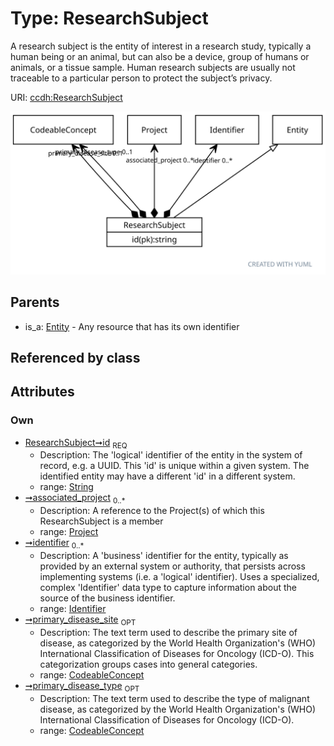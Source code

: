 
# Type: ResearchSubject


A research subject is the entity of interest in a research study, typically a human being or an animal, but can also be a device, group of humans or animals, or a tissue sample. Human research subjects are usually not traceable to a particular person to protect the subject’s privacy.

URI: [ccdh:ResearchSubject](https://example.org/ccdh/ResearchSubject)


![img](images/ResearchSubject.svg)

## Parents

 *  is_a: [Entity](Entity.md) - Any resource that has its own identifier

## Referenced by class


## Attributes


### Own

 * [ResearchSubject➞id](ResearchSubject_id.md)  <sub>REQ</sub>
    * Description: The 'logical' identifier of the entity in the system of record, e.g. a UUID.  This 'id' is unique within a given system. The identified entity may have a different 'id' in a different system.
    * range: [String](types/String.md)
 * [➞associated_project](researchSubject__associated_project.md)  <sub>0..*</sub>
    * Description: A reference to the Project(s) of which this ResearchSubject is a member
    * range: [Project](Project.md)
 * [➞identifier](researchSubject__identifier.md)  <sub>0..*</sub>
    * Description: A 'business' identifier for the entity, typically as provided by an external system or authority, that persists across implementing systems  (i.e. a  'logical' identifier). Uses a specialized, complex 'Identifier' data type to capture information about the source of the business identifier. 
    * range: [Identifier](Identifier.md)
 * [➞primary_disease_site](researchSubject__primary_disease_site.md)  <sub>OPT</sub>
    * Description: The text term used to describe the primary site of disease, as categorized by the World Health Organization's (WHO) International Classification of Diseases for Oncology (ICD-O). This categorization groups cases into general categories.
    * range: [CodeableConcept](CodeableConcept.md)
 * [➞primary_disease_type](researchSubject__primary_disease_type.md)  <sub>OPT</sub>
    * Description: The text term used to describe the type of malignant disease, as categorized by the World Health Organization's (WHO) International Classification of Diseases for Oncology (ICD-O). 
    * range: [CodeableConcept](CodeableConcept.md)
